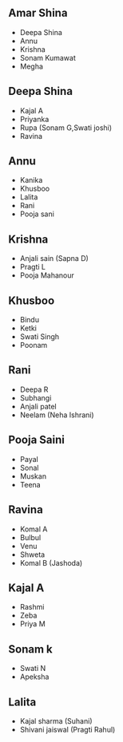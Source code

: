 ## Amar Shina
- Deepa Shina 
- Annu 
- Krishna
- Sonam Kumawat
- Megha

## Deepa Shina
- Kajal A
- Priyanka 
- Rupa (Sonam G,Swati joshi)
- Ravina

## Annu
- Kanika
- Khusboo
- Lalita
- Rani
- Pooja sani

## Krishna
- Anjali sain (Sapna D)
- Pragti L
- Pooja Mahanour

## Khusboo
- Bindu
- Ketki
- Swati Singh
- Poonam

## Rani
- Deepa R
- Subhangi
- Anjali patel
- Neelam (Neha Ishrani)

## Pooja Saini
- Payal
- Sonal
- Muskan
- Teena

## Ravina
- Komal A
- Bulbul
- Venu
- Shweta
- Komal B (Jashoda)

## Kajal A
- Rashmi
- Zeba
- Priya M

## Sonam k
- Swati N
- Apeksha

## Lalita
- Kajal sharma (Suhani)
- Shivani jaiswal (Pragti Rahul)
